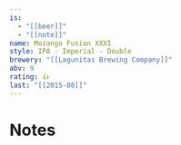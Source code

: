 ```yaml
---
is:
  - "[[beer]]"
  - "[[note]]"
name: Mozango Fusion XXXI
style: IPA - Imperial - Double
brewery: "[[Lagunitas Brewing Company]]"
abv: 9
rating: 👍
last: "[[2015-08]]"
---
```

# Notes

